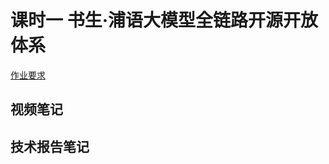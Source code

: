 # 课时一 书生·浦语大模型全链路开源开放体系

[作业要求](https://aicarrier.feishu.cn/wiki/Vv4swUFMni5DiMkcasUczUp9nid#LSBkd2cTHorhsAx5jZAcO0B3nqe)

## 视频笔记


## 技术报告笔记

